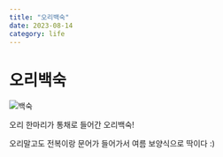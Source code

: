 ```yaml
---
title: "오리백숙"
date: 2023-08-14
category: life
---
```


# 오리백숙

![백숙](/storage/1691991220.jpg)

오리 한마리가 통채로 들어간 오리백숙!

오리말고도 전복이랑 문어가 들어가서 여름 보양식으로 딱이다 :)

